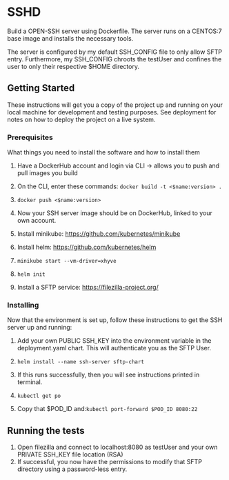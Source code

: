 # SSHD

Build a OPEN-SSH server using Dockerfile. The server runs on a CENTOS:7 base image and installs the necessary tools.

The server is configured by my default SSH_CONFIG file to only allow SFTP entry. Furthermore, my SSH_CONFIG chroots the testUser and confines the user to only their respective $HOME directory.

## Getting Started

These instructions will get you a copy of the project up and running on your local machine for development and testing purposes. See deployment for notes on how to deploy the project on a live system.

### Prerequisites

What things you need to install the software and how to install them

1. Have a DockerHub account and login via CLI -> allows you to push and pull images you build

2. On the CLI, enter these commands: ```docker build -t <$name:version> .```

3. ```docker push <$name:version>```

4. Now your SSH server image should be on DockerHub, linked to your own account.

5. Install minikube: https://github.com/kubernetes/minikube

6. Install helm: https://github.com/kubernetes/helm

7. ```minikube start --vm-driver=xhyve```

8. ```helm init```

9. Install a SFTP service: https://filezilla-project.org/

### Installing

Now that the environment is set up, follow these instructions to get the SSH server up and running:

1. Add your own PUBLIC SSH_KEY into the environment variable in the deployment.yaml chart. This will authenticate you as the SFTP User.
2. ```helm install --name ssh-server sftp-chart```

3. If this runs successfully, then you will see instructions printed in terminal.

4. ```kubectl get po```

5. Copy that $POD_ID and:```kubectl port-forward $POD_ID 8080:22```

## Running the tests

1. Open filezilla and connect to localhost:8080 as testUser and your own PRIVATE SSH_KEY file location (RSA)
2. If successful, you now have the permissions to modify that SFTP directory using a password-less entry.

